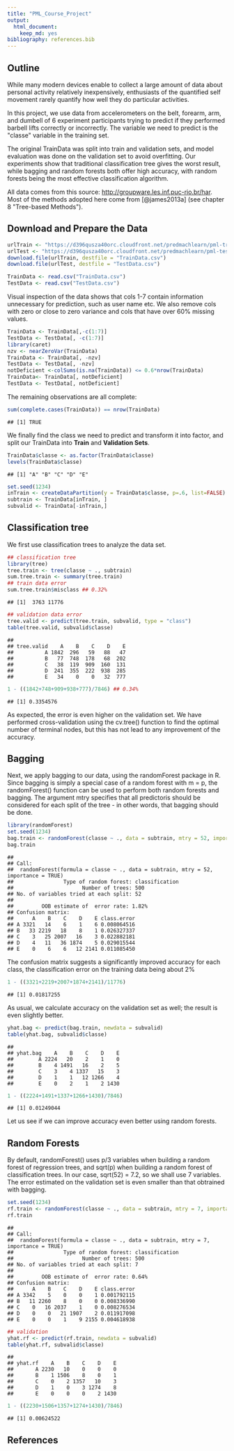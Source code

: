 ```yaml
---
title: "PML_Course_Project"
output: 
  html_document: 
    keep_md: yes
bibliography: references.bib
---
```


## Outline

While many modern devices enable to collect a large amount of data about personal activity relatively inexpensively, enthusiasts of the quantified self movement rarely quantify how well they do particular activities. 

In this project, we use data from accelerometers on the belt, forearm, arm, and dumbell of 6 experiment participants trying to predict if they performed barbell lifts correctly or incorrectly. The variable we need to predict is the "classe" variable in the training set. 

The original TrainData was split into train and validation sets, and model evaluation was done on the validation set to avoid overfitting. Our experiments show that traditional classification tree gives the worst result, while bagging and random forests both offer high accuracy, with random forests being the most effective classification algorithm.

All data comes from this source: <http://groupware.les.inf.puc-rio.br/har>. Most of the methods adopted here come from [@james2013a] (see chapter 8 "Tree-based Methods").

## Download and Prepare the Data

```r
urlTrain <- "https://d396qusza40orc.cloudfront.net/predmachlearn/pml-training.csv"
urlTest <- "https://d396qusza40orc.cloudfront.net/predmachlearn/pml-testing.csv"
download.file(urlTrain, destfile = "TrainData.csv")
download.file(urlTest, destfile = "TestData.csv")
```

```r
TrainData <- read.csv("TrainData.csv")
TestData <- read.csv("TestData.csv")
```
Visual inspection of the data shows that cols 1-7 contain information unnecessary for prediction, such as user name etc. We also remove cols with zero or close to zero variance and cols that have over 60% missing values.

```r
TrainData <- TrainData[,-c(1:7)]
TestData <- TestData[, -c(1:7)]
library(caret)
nzv <- nearZeroVar(TrainData)
TrainData <- TrainData[, -nzv]
TestData <- TestData[, -nzv]
notDeficient <-colSums(is.na(TrainData)) <= 0.6*nrow(TrainData)
TrainData<- TrainData[, notDeficient] 
TestData <- TestData[, notDeficient] 
```
The remaining observations are all complete:

```r
sum(complete.cases(TrainData)) == nrow(TrainData)
```

```
## [1] TRUE
```
We finally find the class we need to predict and transform it into factor, and split our TrainData into **Train** and **Validation Sets**.

```r
TrainData$classe <- as.factor(TrainData$classe)
levels(TrainData$classe)
```

```
## [1] "A" "B" "C" "D" "E"
```

```r
set.seed(1234)
inTrain <- createDataPartition(y = TrainData$classe, p=.6, list=FALSE)
subtrain <- TrainData[inTrain, ]
subvalid <- TrainData[-inTrain,]
```

## Classification tree
We first use classification trees to analyze the data set.

```r
## classification tree
library(tree)
tree.train <- tree(classe ~ ., subtrain)
sum.tree.train <- summary(tree.train)
## train data error
sum.tree.train$misclass ## 0.32%
```

```
## [1]  3763 11776
```

```r
## validation data error
tree.valid <- predict(tree.train, subvalid, type = "class")
table(tree.valid, subvalid$classe)
```

```
##           
## tree.valid    A    B    C    D    E
##          A 1842  296   59   88   47
##          B   77  748  178   68  202
##          C   38  119  909  160  131
##          D  241  355  222  938  285
##          E   34    0    0   32  777
```

```r
1 - ((1842+748+909+938+777)/7846) ## 0.34%
```

```
## [1] 0.3354576
```
As expected, the error is even higher on the validation set. We have performed cross-validation using the cv.tree() function to find the optimal number of terminal nodes, but this has not lead to any improvement of the accuracy.

## Bagging
Next, we apply bagging to our data, using the randomForest package in R. Since bagging is simply a special case of a random forest with m = p, the randomForest() function can be used to perform both random forests and bagging. The argument mtry specifies that all predictoris should be considered for each split of the tree - in other words, that bagging should be done.

```r
library(randomForest)
set.seed(1234)
bag.train <- randomForest(classe ~ ., data = subtrain, mtry = 52, importance = TRUE)
bag.train
```

```
## 
## Call:
##  randomForest(formula = classe ~ ., data = subtrain, mtry = 52,      importance = TRUE) 
##                Type of random forest: classification
##                      Number of trees: 500
## No. of variables tried at each split: 52
## 
##         OOB estimate of  error rate: 1.82%
## Confusion matrix:
##      A    B    C    D    E class.error
## A 3321   14    6    1    6 0.008064516
## B   33 2219   18    8    1 0.026327337
## C    3   25 2007   16    3 0.022882181
## D    4   11   36 1874    5 0.029015544
## E    0    6    6   12 2141 0.011085450
```
The confusion matrix suggests a significantly improved accuracy for each class, the classification error on the training data being about 2%

```r
1 - ((3321+2219+2007+1874+2141)/11776)
```

```
## [1] 0.01817255
```
As usual, we calculate accuracy on the validation set as well; the result is even slightly better.

```r
yhat.bag <- predict(bag.train, newdata = subvalid)
table(yhat.bag, subvalid$classe)
```

```
##         
## yhat.bag    A    B    C    D    E
##        A 2224   20    2    1    0
##        B    4 1491   16    2    5
##        C    3    4 1337   15    3
##        D    1    1   12 1266    4
##        E    0    2    1    2 1430
```

```r
1 - ((2224+1491+1337+1266+1430)/7846) 
```

```
## [1] 0.01249044
```
Let us see if we can improve accuracy even better using random forests.

## Random Forests
By default, randomForest() uses p/3 variables when building a random forest of regression trees, and sqrt(p) when building a random forest of classification trees. In our case, sqrt(52) = 7.2, so we shall use 7 variables. The error estimated on the validation set is even smaller than that obtrained with bagging. 


```r
set.seed(1234)
rf.train <- randomForest(classe ~ ., data = subtrain, mtry = 7, importance = TRUE)
rf.train
```

```
## 
## Call:
##  randomForest(formula = classe ~ ., data = subtrain, mtry = 7,      importance = TRUE) 
##                Type of random forest: classification
##                      Number of trees: 500
## No. of variables tried at each split: 7
## 
##         OOB estimate of  error rate: 0.64%
## Confusion matrix:
##      A    B    C    D    E class.error
## A 3342    5    0    0    1 0.001792115
## B   11 2260    8    0    0 0.008336990
## C    0   16 2037    1    0 0.008276534
## D    0    0   21 1907    2 0.011917098
## E    0    0    1    9 2155 0.004618938
```

```r
## validation
yhat.rf <- predict(rf.train, newdata = subvalid)
table(yhat.rf, subvalid$classe)
```

```
##        
## yhat.rf    A    B    C    D    E
##       A 2230   10    0    0    0
##       B    1 1506    8    0    1
##       C    0    2 1357   10    3
##       D    1    0    3 1274    8
##       E    0    0    0    2 1430
```

```r
1 - ((2230+1506+1357+1274+1430)/7846)
```

```
## [1] 0.00624522
```

## References
